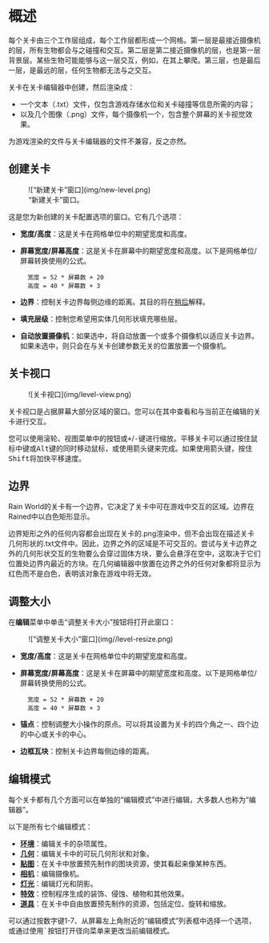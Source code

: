 # 概述
每个关卡由三个工作层组成，每个工作层都形成一个网格。第一层是最接近摄像机的层，所有生物都会与之碰撞和交互。第二层是第二接近摄像机的层，也是第一层背景层。某些生物可能能够与这一层交互，例如，在其上攀爬。第三层，也是最后一层，是最远的层，任何生物都无法与之交互。

关卡在关卡编辑器中创建，然后渲染成：

- 一个文本（.txt）文件，仅包含游戏存储水位和关卡碰撞等信息所需的内容；
- 以及几个图像（.png）文件，每个摄像机一个，包含整个屏幕的关卡视觉效果。

为游戏渲染的文件与关卡编辑器的文件不兼容，反之亦然。

## 创建关卡
<figure markdown="span">
        ![“新建关卡”窗口](img/new-level.png)
        <figcaption>“新建关卡”窗口。</figcaption>
</figure>

这是您为新创建的关卡配置选项的窗口。它有几个选项：

- **宽度/高度**：这是关卡在网格单位中的期望宽度和高度。
- **屏幕宽度/屏幕高度**：这是关卡在屏幕中的期望宽度和高度。以下是网格单位/屏幕转换使用的公式。

        宽度 = 52 * 屏幕数 + 20
        高度 = 40 * 屏幕数 + 3

- **边界**：控制关卡边界每侧边缘的距离。其目的将在[稍后](#border)解释。
- **填充层级**：控制您希望用实体几何形状填充哪些层。
- **自动放置摄像机**：如果选中，将自动放置一个或多个摄像机以适应关卡边界。如果未选中，则只会在与关卡创建参数无关的位置放置一个摄像机。

## 关卡视口
<figure markdown="span">
        ![关卡视口](img/level-view.png)
</figure>

关卡视口是占据屏幕大部分区域的窗口。您可以在其中查看和与当前正在编辑的关卡进行交互。

您可以使用滚轮、视图菜单中的按钮或<kbd>+</kbd>/<kbd>-</kbd>键进行缩放。平移关卡可以通过按住鼠标中键或<kbd>Alt</kbd>键的同时移动鼠标，或使用箭头键来完成。如果使用箭头键，按住<kbd>Shift</kbd>将加快平移速度。

## 边界
Rain World的关卡有一个边界，它决定了关卡中可在游戏中交互的区域。边界在Rained中以白色矩形显示。

边界矩形之外的任何内容都会出现在关卡的.png渲染中，但不会出现在描述关卡几何形状的.txt文件中。因此，边界之外的区域是不可交互的。尝试与关卡边界之外的几何形状交互的生物要么会穿过固体方块，要么会悬浮在空中，这取决于它们位置处边界内最近的方块。在几何编辑器中放置在边界之外的任何对象都将显示为红色而不是白色，表明该对象在游戏中将无效。

## 调整大小
在**编辑**菜单中单击“调整关卡大小”按钮将打开此窗口：

<figure markdown="span">
        ![“调整关卡大小”窗口](img//level-resize.png)
</figure>

- **宽度/高度**：这是关卡在网格单位中的期望宽度和高度。
- **屏幕宽度/屏幕高度**：这是关卡在屏幕中的期望宽度和高度。以下是网格单位/屏幕转换使用的公式。

        宽度 = 52 * 屏幕数 + 20
        高度 = 40 * 屏幕数 + 3

- **锚点**：控制调整大小操作的原点。可以将其设置为关卡的四个角之一、四个边的中心或关卡的中心。
- **边框瓦块**：控制关卡边界每侧边缘的距离。

## 编辑模式
每个关卡都有几个方面可以在单独的“编辑模式”中进行编辑，大多数人也称为“编辑器”。

以下是所有七个编辑模式：

- **[环境](env.md)**：编辑关卡的杂项属性。
- **[几何](geo.md)**：编辑关卡中的可玩几何形状和对象。
- **[贴图](tiles.md)**：在关卡中放置预先制作的图块资源，使其看起来像某种东西。
- **[相机](cameras.md)**：编辑摄像机。
- **[灯光](light.md)**：编辑灯光和阴影。
- **[特效](effects.md)**：控制程序生成的装饰、侵蚀、植物和其他效果。
- **[道具](props.md)**：在关卡中自由放置预先制作的资源，包括定位、旋转和缩放。

可以通过按数字键1-7、从屏幕左上角附近的“编辑模式”列表框中选择一个选项，或通过使用<kbd>`</kbd>按钮打开径向菜单来更改当前编辑模式。